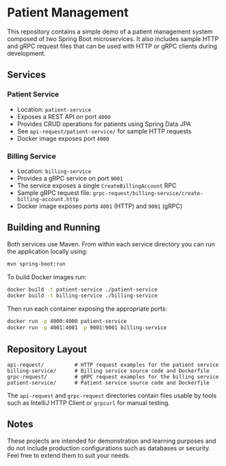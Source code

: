 # Patient Management

This repository contains a simple demo of a patient management system composed of two Spring Boot microservices. It also includes sample HTTP and gRPC request files that can be used with HTTP or gRPC clients during development.

## Services

### Patient Service

- Location: `patient-service`
- Exposes a REST API on port `4000`
- Provides CRUD operations for patients using Spring Data JPA
- See `api-request/patient-service/` for sample HTTP requests
- Docker image exposes port `4000`

### Billing Service

- Location: `billing-service`
- Provides a gRPC service on port `9001`
- The service exposes a single `CreateBillingAccount` RPC
- Sample gRPC request file: `grpc-request/billing-service/create-billing-account.http`
- Docker image exposes ports `4001` (HTTP) and `9001` (gRPC)

## Building and Running

Both services use Maven. From within each service directory you can run the application locally using:

```bash
mvn spring-boot:run
```

To build Docker images run:

```bash
docker build -t patient-service ./patient-service
docker build -t billing-service ./billing-service
```

Then run each container exposing the appropriate ports:

```bash
docker run -p 4000:4000 patient-service
docker run -p 4001:4001 -p 9001:9001 billing-service
```

## Repository Layout

```
api-request/          # HTTP request examples for the patient service
billing-service/      # Billing service source code and Dockerfile
grpc-request/         # gRPC request examples for the billing service
patient-service/      # Patient service source code and Dockerfile
```

The `api-request` and `grpc-request` directories contain files usable by tools such as IntelliJ HTTP Client or `grpcurl` for manual testing.

## Notes

These projects are intended for demonstration and learning purposes and do not include production configurations such as databases or security. Feel free to extend them to suit your needs.
